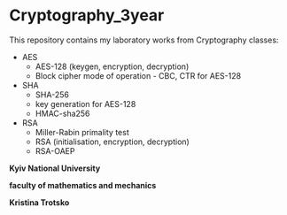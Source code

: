 # Cryptography_3year
This repository contains my laboratory works from Cryptography classes:
- AES
  - AES-128 (keygen, encryption, decryption)
  - Block cipher mode of operation - CBC, CTR for AES-128
- SHA
  - SHA-256
  - key generation for AES-128
  - HMAC-sha256
- RSA
  - Miller-Rabin primality test
  - RSA (initialisation, encryption, decryption)
  - RSA-OAEP




**Kyiv National University**

**faculty of mathematics and mechanics**

**Kristina Trotsko**
